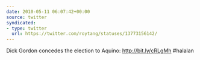 ```yaml
---
date: 2010-05-11 06:07:42+00:00
source: twitter
syndicated:
- type: twitter
  url: https://twitter.com/roytang/statuses/13773156142/
---
```


Dick Gordon concedes the election to Aquino: http://bit.ly/cRLgMh #halalan
